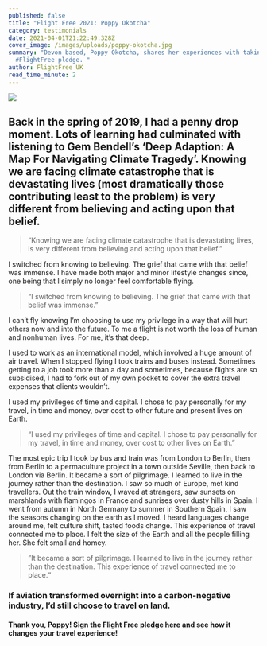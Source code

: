 ```yaml
---
published: false
title: "Flight Free 2021: Poppy Okotcha"
category: testimonials
date: 2021-04-01T21:22:49.328Z
cover_image: /images/uploads/poppy-okotcha.jpg
summary: "Devon based, Poppy Okotcha, shares her experiences with taking the
  #FlightFree pledge. "
author: FlightFree UK
read_time_minute: 2
---
```

![](/images/uploads/poppy-okotcha-quote.jpg)

## Back in the spring of 2019, I had a penny drop moment. Lots of learning had culminated with listening to Gem Bendell’s ‘Deep Adaption: A Map For Navigating Climate Tragedy’. Knowing we are facing climate catastrophe that is devastating lives (most dramatically those contributing least to the problem) is very different from believing and acting upon that belief.

> “Knowing we are facing climate catastrophe that is devastating lives, is very different from believing and acting upon that belief.”

I switched from knowing to believing. The grief that came with that belief was immense. I have made both major and minor lifestyle changes since, one being that I simply no longer feel comfortable flying.

> “I switched from knowing to believing. The grief that came with that belief was immense.”

I can’t fly knowing I’m choosing to use my privilege in a way that will hurt others now and into the future. To me a flight is not worth the loss of human and nonhuman lives. For me, it’s that deep.

I used to work as an international model, which involved a huge amount of air travel. When I stopped flying I took trains and buses instead. Sometimes getting to a job took more than a day and sometimes, because flights are so subsidised, I had to fork out of my own pocket to cover the extra travel expenses that clients wouldn’t.

I used my privileges of time and capital. I chose to pay personally for my travel, in time and money, over cost to other future and present lives on Earth.

> “I used my privileges of time and capital. I chose to pay personally for my travel, in time and money, over cost to other lives on Earth.”

The most epic trip I took by bus and train was from London to Berlin, then from Berlin to a permaculture project in a town outside Seville, then back to London via Berlin. It became a sort of pilgrimage. I learned to live in the journey rather than the destination. I saw so much of Europe, met kind travellers. Out the train window, I waved at strangers, saw sunsets on marshlands with flamingos in France and sunrises over dusty hills in Spain. I went from autumn in North Germany to summer in Southern Spain, I saw the seasons changing on the earth as I moved. I heard languages change around me, felt culture shift, tasted foods change. This experience of travel connected me to place. I felt the size of the Earth and all the people filling her. She felt small and homey.

> ”It became a sort of pilgrimage. I learned to live in the journey rather than the destination. This experience of travel connected me to place.“

### If aviation transformed overnight into a carbon-negative industry, I’d still choose to travel on land.

#### Thank you, Poppy! Sign the Flight Free pledge [here](/take_action/) and see how it changes your travel experience!